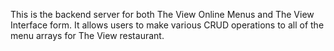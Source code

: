 This is the backend server for both The View Online Menus and The View Interface form. It allows users to make various CRUD operations to all of the menu arrays for The View restaurant.
